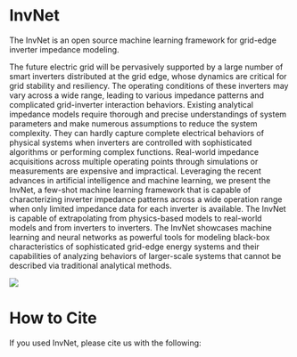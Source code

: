 # InvNet
The InvNet is an open source machine learning framework for grid-edge inverter impedance modeling. 

The future electric grid will be pervasively supported by a large number of smart inverters distributed at the grid edge, whose dynamics are critical for grid stability and resiliency. The operating conditions of these inverters may vary across a wide range, leading to various impedance patterns and complicated grid-inverter interaction behaviors. Existing analytical impedance models require thorough and precise understandings of system parameters and make numerous assumptions to reduce the system complexity. They can hardly capture complete electrical behaviors of physical systems when inverters are controlled with sophisticated algorithms or performing complex functions. Real-world impedance acquisitions across multiple operating points through simulations or measurements are expensive and impractical. Leveraging the recent advances in artificial intelligence and machine learning, we present the InvNet, a few-shot machine learning framework that is capable of characterizing inverter impedance patterns across a wide operation range when only limited impedance data for each inverter is available. The InvNet is capable of extrapolating from physics-based models to real-world models and from inverters to inverters. The InvNet showcases machine learning and neural networks as powerful tools for modeling black-box characteristics of sophisticated grid-edge energy systems and their capabilities of analyzing behaviors of larger-scale systems that cannot be described via traditional analytical methods.

![](https://github.com/..)

# How to Cite
If you used InvNet, please cite us with the following:
